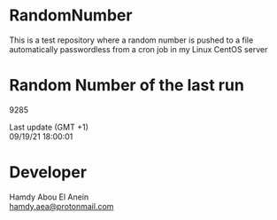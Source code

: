 # RandomNumber    
This is a test repository where a random number is pushed to a file automatically passwordless from a cron job in my Linux CentOS server    
# Random Number of the last run   
9285
      
Last update (GMT +1)    
09/19/21 18:00:01
# Developer    
Hamdy Abou El Anein   
hamdy.aea@protonmail.com
